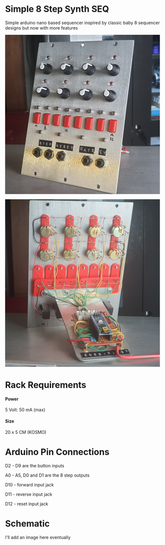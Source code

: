 # Simple 8 Step Synth SEQ

Simple arduino nano based sequencer inspired by classic baby 8 sequencer designs but now with more features

![](https://github.com/TuckerMacor/Simple-8-Value-Seq/blob/main/Images/Front.png?raw=true)

![](https://github.com/TuckerMacor/Simple-8-Value-Seq/blob/main/Images/Back.png?raw=true)

# Rack Requirements

#### Power

5 Volt: 50 mA (max)

#### Size

20 x 5 CM (KOSMO)

# Arduino Pin Connections

D2 - D9 are the button inputs

A0 - A5, D0 and D1 are the 8 step outputs

D10 - forward input jack

D11 - reverse input jack

D12 - reset input jack

# Schematic

I'll add an image here eventually
